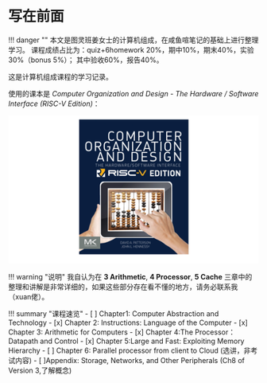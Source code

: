 # 写在前面

!!! danger ""
    本文是图灵班姜女士的计算机组成，在咸鱼喧笔记的基础上进行整理学习。
    课程成绩占比为：quiz+6homework 20%，期中10%，期末40%，实验30%（bonus 5%）；
    其中验收60%，报告40%。

这是计算机组成课程的学习记录。

使用的课本是 _Computer Organization and Design - The Hardware / Software Interface (RISC-V Edition)_：

![20240227101406.png](graph/20240227101406.png)

!!! warning "说明"
    我自认为在 **3 Arithmetic**, **4 Processor**, **5 Cache** 三章中的整理和讲解是非常详细的，如果这些部分存在看不懂的地方，请务必联系我（xuan佬）。

    

!!! summary "课程速览"
    - [ ] Chapter1: Computer Abstraction and Technology
    - [x] Chapter 2: Instructions: Language of  the Computer
    - [x] Chapter 3: Arithmetic for Computers
    - [x] Chapter 4:The Processor：Datapath and Control
    - [x] Chapter 5:Large and Fast:  Exploiting Memory Hierarchy
    - [ ] Chapter 6: Parallel processor from client to Cloud (选讲，非考试内容)
    - [ ]Appendix: Storage, Networks, and Other Peripherals (Ch8 of Version 3,了解概念)

